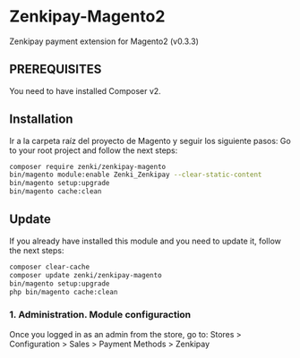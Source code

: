 # Zenkipay-Magento2

Zenkipay payment extension for Magento2 (v0.3.3)

## PREREQUISITES

You need to have installed Composer v2.

## Installation

Ir a la carpeta raíz del proyecto de Magento y seguir los siguiente pasos:
Go to your root project and follow the next steps:

```bash
composer require zenki/zenkipay-magento
bin/magento module:enable Zenki_Zenkipay --clear-static-content
bin/magento setup:upgrade
bin/magento cache:clean
```

## Update

If you already have installed this module and you need to update it, follow the next steps:

```bash
composer clear-cache
composer update zenki/zenkipay-magento
bin/magento setup:upgrade
php bin/magento cache:clean
```

### 1. Administration. Module configuraction

Once you logged in as an admin from the store, go to: Stores > Configuration > Sales > Payment Methods > Zenkipay
